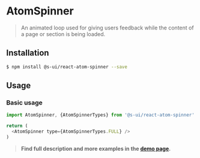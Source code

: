 # AtomSpinner

> An animated loop used for giving users feedback while the content of a page or section is being loaded.

<!-- ![](./assets/preview.png) -->

## Installation

```sh
$ npm install @s-ui/react-atom-spinner --save
```

## Usage

### Basic usage
```js
import AtomSpinner, {AtomSpinnerTypes} from '@s-ui/react-atom-spinner'

return (
  <AtomSpinner type={AtomSpinnerTypes.FULL} />
)
```


> **Find full description and more examples in the [demo page](https://sui-components.now.sh/workbench/atom/spinner/demo).**
